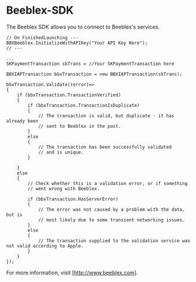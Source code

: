 Beeblex-SDK
===========

The Beeblex SDK allows you to connect to Beeblex's services.

	// On FinishedLaunching ---
	BBXBeeblex.InitializeWithAPIKey("Your API Key Here");
	// ---
	
	...
	SKPaymentTransaction skTrans = //Your SKPaymentTransaction here

	BBXIAPTransaction bbxTransaction = new BBXIAPTransaction(skTrans);

	bbxTransaction.Validate((error)=> 
	{
		if (bbxTransaction.TransactionVerified) 
		{
			if (bbxTransaction.TransactionIsDuplicate) 
			{
				// The transaction is valid, but duplicate - it has already been
				// sent to Beeblex in the past.
			} 
			else 
			{
				// The transaction has been successfully validated
				// and is unique.
			}
				
		} 
		else 
		{
			// Check whether this is a validation error, or if something
			// went wrong with Beeblex.
					
			if (bbxTransaction.HasServerError) 
			{
				// The error was not caused by a problem with the data, but is
				// most likely due to some transient networking issues.
			} 
			else 
			{		
				// The transaction supplied to the validation service was not valid according to Apple.						
			}
		}
	});


For more information, visit [http://www.beeblex.com].
